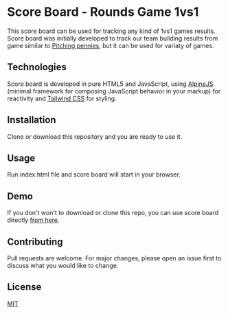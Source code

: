 # Score Board - Rounds Game 1vs1 

This score board can be used for tracking any kind of 1vs1 games results. Score board was initially developed to track our team building results from game similar to [Pitching pennies](https://en.wikipedia.org/wiki/Pitching_pennies), but it can be used for variaty of games.

## Technologies
Score board is developed in pure HTML5 and JavaScript, using [AlpineJS](https://github.com/alpinejs/alpine) (minimal framework for composing JavaScript behavior in your markup) for reactivity and [Tailwind CSS](https://tailwindcss.com/) for styling.
## Installation

Clone or download this repository and you are ready to use it.

## Usage
Run index.html file and score board will start in your browser.

## Demo
If you don't won't to download or clone this repo, you can use score board directly [from here](https://kraftbit.github.io/score-board/).

## Contributing
Pull requests are welcome. For major changes, please open an issue first to discuss what you would like to change.

## License
[MIT](https://choosealicense.com/licenses/mit/)

